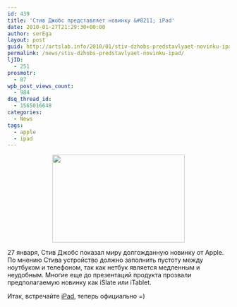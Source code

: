 ```yaml
---
id: 439
title: 'Стив Джобс представляет новинку &#8211; iPad'
date: 2010-01-27T21:29:30+00:00
author: serEga
layout: post
guid: http://artslab.info/2010/01/stiv-dzhobs-predstavlyaet-novinku-ipad/
permalink: /news/stiv-dzhobs-predstavlyaet-novinku-ipad/
ljID:
  - 251
prosmotr:
  - 87
wpb_post_views_count:
  - 984
dsq_thread_id:
  - 1565016648
categories:
  - News
tags:
  - apple
  - ipad
---
```

<center>
  <a href="http://artslab.info/wp-content/uploads/apple_ipad.jpg"><img src="http://artslab.info/wp-content/uploads/apple_ipad-300x199.jpg" alt="" title="apple_ipad" width="300" height="199" class="alignnone size-medium wp-image-867" /></a>
</center>

27 января, Стив Джобс показал миру долгожданную новинку от Apple. По мнению Стива устройство должно заполнить пустоту между ноутбуком и телефоном, так как нетбук является медленным и неудобным. Многие еще до презентаций продукта прозвали предполагаемую новинку как iSlate или iTablet.

Итак, встречайте <a href="http://www.engadget.com/2010/01/27/live-from-the-apple-tablet-latest-creation-event/" target="_blank">iPad</a>, теперь официально =)
